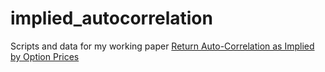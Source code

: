 # implied_autocorrelation

Scripts and data for my working paper [Return Auto-Correlation as Implied by Option Prices](https://papers.ssrn.com/sol3/papers.cfm?abstract_id=4150310)
